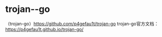 # trojan--go
（trojan-go）https://github.com/p4gefau1t/trojan-go
trojan-go官方文档：https://p4gefau1t.github.io/trojan-go/
